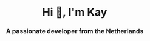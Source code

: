 <h1 align="center">Hi 👋, I'm Kay</h1>
<h3 align="center">A passionate developer from the Netherlands</h3>
